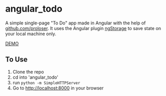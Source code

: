 angular_todo
============

A simple single-page "To Do" app made in Angular with the help of [github.com/proloser](https://github.com/proloser). It uses the Angular plugin [ngStorage](https://github.com/gsklee/ngStorage) to save state on your local machine only.

[DEMO](http://kenjimiwa.com/p/angular_todo)


To Use
------

1.  Clone the repo
2.  cd into 'angular_todo'
3.  run `python -m SimpleHTTPServer`
4.  Go to [http://localhost:8000](http://localhost:8000) in your browser
